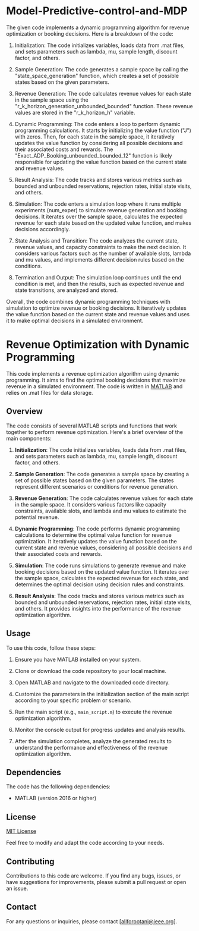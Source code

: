 # Model-Predictive-control-and-MDP

The given code implements a dynamic programming algorithm for revenue optimization or booking decisions. Here is a breakdown of the code:

1. Initialization: The code initializes variables, loads data from .mat files, and sets parameters such as lambda, mu, sample length, discount factor, and others.

2. Sample Generation: The code generates a sample space by calling the "state_space_generation" function, which creates a set of possible states based on the given parameters.

3. Revenue Generation: The code calculates revenue values for each state in the sample space using the "r_k_horizon_generation_unbounded_bounded" function. These revenue values are stored in the "r_k_horizon_h" variable.

4. Dynamic Programming: The code enters a loop to perform dynamic programming calculations. It starts by initializing the value function ("J") with zeros. Then, for each state in the sample space, it iteratively updates the value function by considering all possible decisions and their associated costs and rewards. The "Exact_ADP_Booking_unbounded_bounded_12" function is likely responsible for updating the value function based on the current state and revenue values.

5. Result Analysis: The code tracks and stores various metrics such as bounded and unbounded reservations, rejection rates, initial state visits, and others.

6. Simulation: The code enters a simulation loop where it runs multiple experiments (num_exper) to simulate revenue generation and booking decisions. It iterates over the sample space, calculates the expected revenue for each state based on the updated value function, and makes decisions accordingly.

7. State Analysis and Transition: The code analyzes the current state, revenue values, and capacity constraints to make the next decision. It considers various factors such as the number of available slots, lambda and mu values, and implements different decision rules based on the conditions.

8. Termination and Output: The simulation loop continues until the end condition is met, and then the results, such as expected revenue and state transitions, are analyzed and stored.

Overall, the code combines dynamic programming techniques with simulation to optimize revenue or booking decisions. It iteratively updates the value function based on the current state and revenue values and uses it to make optimal decisions in a simulated environment.


# Revenue Optimization with Dynamic Programming

This code implements a revenue optimization algorithm using dynamic programming. It aims to find the optimal booking decisions that maximize revenue in a simulated environment. The code is written in [MATLAB](https://www.mathworks.com/products/matlab.html) and relies on .mat files for data storage.

## Overview

The code consists of several MATLAB scripts and functions that work together to perform revenue optimization. Here's a brief overview of the main components:

1. **Initialization**: The code initializes variables, loads data from .mat files, and sets parameters such as lambda, mu, sample length, discount factor, and others.

2. **Sample Generation**: The code generates a sample space by creating a set of possible states based on the given parameters. The states represent different scenarios or conditions for revenue generation.

3. **Revenue Generation**: The code calculates revenue values for each state in the sample space. It considers various factors like capacity constraints, available slots, and lambda and mu values to estimate the potential revenue.

4. **Dynamic Programming**: The code performs dynamic programming calculations to determine the optimal value function for revenue optimization. It iteratively updates the value function based on the current state and revenue values, considering all possible decisions and their associated costs and rewards.

5. **Simulation**: The code runs simulations to generate revenue and make booking decisions based on the updated value function. It iterates over the sample space, calculates the expected revenue for each state, and determines the optimal decision using decision rules and constraints.

6. **Result Analysis**: The code tracks and stores various metrics such as bounded and unbounded reservations, rejection rates, initial state visits, and others. It provides insights into the performance of the revenue optimization algorithm.

## Usage

To use this code, follow these steps:

1. Ensure you have MATLAB installed on your system.

2. Clone or download the code repository to your local machine.

3. Open MATLAB and navigate to the downloaded code directory.

4. Customize the parameters in the initialization section of the main script according to your specific problem or scenario.

5. Run the main script (e.g., `main_script.m`) to execute the revenue optimization algorithm.

6. Monitor the console output for progress updates and analysis results.

7. After the simulation completes, analyze the generated results to understand the performance and effectiveness of the revenue optimization algorithm.

## Dependencies

The code has the following dependencies:

- MATLAB (version 2016 or higher)

## License

[MIT License](LICENSE)

Feel free to modify and adapt the code according to your needs.

## Contributing

Contributions to this code are welcome. If you find any bugs, issues, or have suggestions for improvements, please submit a pull request or open an issue.

## Contact

For any questions or inquiries, please contact [aliforootani@ieee.org].




